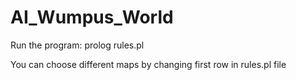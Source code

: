 # AI_Wumpus_World

Run the program:
  prolog rules.pl
  
You can choose different maps by changing first row in rules.pl file
